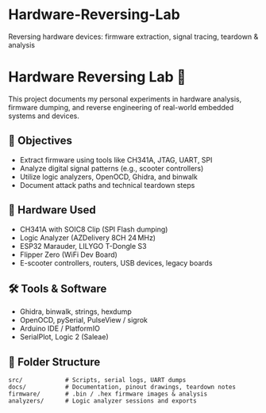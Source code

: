 # Hardware-Reversing-Lab
Reversing hardware devices: firmware extraction, signal tracing, teardown &amp; analysis

# Hardware Reversing Lab 🧪

This project documents my personal experiments in hardware analysis, firmware dumping, and reverse engineering of real-world embedded systems and devices.

## 🎯 Objectives

- Extract firmware using tools like CH341A, JTAG, UART, SPI
- Analyze digital signal patterns (e.g., scooter controllers)
- Utilize logic analyzers, OpenOCD, Ghidra, and binwalk
- Document attack paths and technical teardown steps

## 🔧 Hardware Used

- CH341A with SOIC8 Clip (SPI Flash dumping)
- Logic Analyzer (AZDelivery 8CH 24 MHz)
- ESP32 Marauder, LILYGO T-Dongle S3
- Flipper Zero (WiFi Dev Board)
- E-scooter controllers, routers, USB devices, legacy boards

## 🛠️ Tools & Software

- Ghidra, binwalk, strings, hexdump
- OpenOCD, pySerial, PulseView / sigrok
- Arduino IDE / PlatformIO
- SerialPlot, Logic 2 (Saleae)

## 📁 Folder Structure

```plaintext
src/            # Scripts, serial logs, UART dumps
docs/           # Documentation, pinout drawings, teardown notes
firmware/       # .bin / .hex firmware images & analysis
analyzers/      # Logic analyzer sessions and exports

